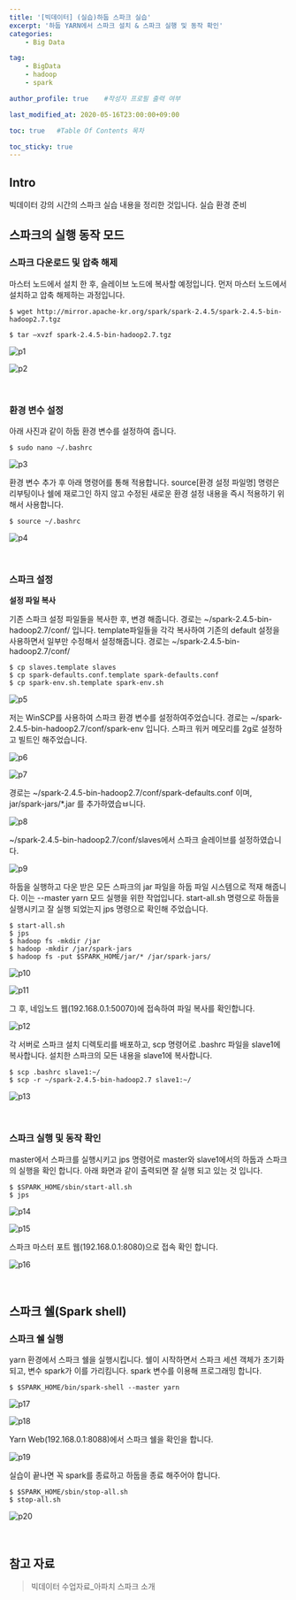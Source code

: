 ```yaml
---
title: '[빅데이터] (실습)하둡 스파크 실습' 
excerpt: '하둡 YARN에서 스파크 설치 & 스파크 실행 및 동작 확인'
categories:
    - Big Data

tag:
    - BigData
    - hadoop
    - spark

author_profile: true    #작성자 프로필 출력 여부

last_modified_at: 2020-05-16T23:00:00+09:00

toc: true   #Table Of Contents 목차 

toc_sticky: true
---
```


## Intro
빅데이터 강의 시간의 스파크 실습 내용을 정리한 것입니다.
실습 환경 준비

## 스파크의 실행 동작 모드

### 스파크 다운로드 및 압축 해제

마스터 노드에서 설치 한 후, 슬레이브 노드에 복사할 예정입니다. 
먼저 마스터 노드에서 설치하고 압축 해제하는 과정입니다. 

```
$ wget http://mirror.apache-kr.org/spark/spark-2.4.5/spark-2.4.5-bin-hadoop2.7.tgz

$ tar –xvzf spark-2.4.5-bin-hadoop2.7.tgz
```

![p1](https://user-images.githubusercontent.com/47733530/82431217-5bf35880-9ac9-11ea-925c-9506b16a6b4d.png)

![p2](https://user-images.githubusercontent.com/47733530/82431226-5d248580-9ac9-11ea-852a-9c473bfc34e8.png)

<br>

### 환경 변수 설정
아래 사진과 같이 하둡 환경 변수를 설정하여 줍니다.

```
$ sudo nano ~/.bashrc
```

![p3](https://user-images.githubusercontent.com/47733530/82431274-6b72a180-9ac9-11ea-96dd-b4c33631be64.png)

환경 변수 추가 후 아래 명령어를 통해 적용합니다. source[환경 설정 파일명] 명령은 리부팅이나 쉘에 재로그인 하지 않고 수정된 새로운 환경 설정 내용을 즉시 적용하기 위해서 사용합니다. 

```
$ source ~/.bashrc
```

![p4](https://user-images.githubusercontent.com/47733530/82431282-6c0b3800-9ac9-11ea-8b8a-21db3b4b7eb5.png)

<br>

### 스파크 설정

__설정 파일 복사__

기존 스파크 설정 파일들을 복사한 후, 변경 해줍니다. 경로는 ~/spark-2.4.5-bin-hadoop2.7/conf/ 입니다. template파일들을 각각 복사하여 기존의 default 설정을 사용하면서 일부만 수정해서 설정해줍니다. 경로는 ~/spark-2.4.5-bin-hadoop2.7/conf/


```
$ cp slaves.template slaves
$ cp spark-defaults.conf.template spark-defaults.conf
$ cp spark-env.sh.template spark-env.sh
```

![p5](https://user-images.githubusercontent.com/47733530/82431378-88a77000-9ac9-11ea-859a-0508f60ac828.png)

저는 WinSCP를 사용하여 스파크 환경 변수를 설정하여주었습니다. 경로는 ~/spark-2.4.5-bin-hadoop2.7/conf/spark-env 입니다. 스파크 워커 메모리를 2g로 설정하고 빌트인 해주었습니다.

![p6](https://user-images.githubusercontent.com/47733530/82431389-8a713380-9ac9-11ea-98c8-270be085e517.png)

![p7](https://user-images.githubusercontent.com/47733530/82431393-8a713380-9ac9-11ea-8c28-0c981e0868f5.png)

경로는 ~/spark-2.4.5-bin-hadoop2.7/conf/spark-defaults.conf 이며, jar/spark-jars/*.jar 를 추가하였습ㅂ니다. 

![p8](https://user-images.githubusercontent.com/47733530/82431395-8b09ca00-9ac9-11ea-8597-83ab544f7085.png)

~/spark-2.4.5-bin-hadoop2.7/conf/slaves에서 스파크 슬레이브를 설정하였습니다.

![p9](https://user-images.githubusercontent.com/47733530/82431396-8b09ca00-9ac9-11ea-97be-0f6823cdfcee.png)

하둡을 실행하고 다운 받은 모든 스파크의 jar 파일을 하둡 파일 시스템으로 적재 해줍니다. 이는 --master yarn 모드 실행을 위한 작업입니다. start-all.sh 명령으로 하둡을 실행시키고 잘 실행 되었는지 jps 명령으로 확인해 주었습니다.

```
$ start-all.sh
$ jps
$ hadoop fs -mkdir /jar
$ hadoop -mkdir /jar/spark-jars
$ hadoop fs -put $SPARK_HOME/jar/* /jar/spark-jars/
```

![p10](https://user-images.githubusercontent.com/47733530/82431398-8ba26080-9ac9-11ea-9bdb-425a8dc0bd5b.png)

![p11](https://user-images.githubusercontent.com/47733530/82431399-8ba26080-9ac9-11ea-986d-1b72b2d5297b.png)

그 후, 네임노드 웹(192.168.0.1:50070)에 접속하여 파일 복사를 확인합니다.

![p12](https://user-images.githubusercontent.com/47733530/82431400-8c3af700-9ac9-11ea-8885-3402e4c9a2b9.png)

각 서버로 스파크 설치 디렉토리를 배포하고, scp 명령어로 .bashrc 파일을 slave1에 복사합니다. 설치한 스파크의 모든 내용을 slave1에 복사합니다.

```
$ scp .bashrc slave1:~/
$ scp -r ~/spark-2.4.5-bin-hadoop2.7 slave1:~/
```

![p13](https://user-images.githubusercontent.com/47733530/82431495-ad034c80-9ac9-11ea-87d5-925e8ef520bf.png)

<br>

### 스파크 실행 및 동작 확인

master에서 스파크를 실행시키고 jps 명령어로 master와 slave1에서의 하둡과 스파크의 실행을 확인 합니다. 아래 화면과 같이 출력되면 잘 실행 되고 있는 것 입니다.

```
$ $SPARK_HOME/sbin/start-all.sh
$ jps
```

![p14](https://user-images.githubusercontent.com/47733530/82431504-b096d380-9ac9-11ea-8cfb-e3080e01a77e.png)

![p15](https://user-images.githubusercontent.com/47733530/82431508-b12f6a00-9ac9-11ea-9370-cac4f88a1638.png)

스파크 마스터 포트 웹(192.168.0.1:8080)으로 접속 확인 합니다.

![p16](https://user-images.githubusercontent.com/47733530/82431593-cc9a7500-9ac9-11ea-81d1-ef354b8e247c.png)

<br>

## 스파크 쉘(Spark shell)
### 스파크 쉘 실행

yarn 환경에서 스파크 쉘을 실행시킵니다. 쉘이 시작하면서 스파크 세션 객체가 초기화 되고, 변수 spark가 이를 가리킴니다. spark 변수를 이용해 프로그래밍 합니다.

```
$ $SPARK_HOME/bin/spark-shell --master yarn
```

![p17](https://user-images.githubusercontent.com/47733530/82431648-dfad4500-9ac9-11ea-8d40-33d8bf72f6b4.png)

![p18](https://user-images.githubusercontent.com/47733530/82431652-e0de7200-9ac9-11ea-9015-9acb2755302b.png)

Yarn Web(192.168.0.1:8088)에서 스파크 쉘을 확인을 합니다.

![p19](https://user-images.githubusercontent.com/47733530/82431655-e1770880-9ac9-11ea-9bb3-9fdf4d985b43.png)

실습이 끝나면 꼭 spark를 종료하고 하둡을 종료 해주어야 합니다.

```
$ $SPARK_HOME/sbin/stop-all.sh
$ stop-all.sh
```

![p20](https://user-images.githubusercontent.com/47733530/82431656-e20f9f00-9ac9-11ea-96a7-ba6f0d0b6e87.png)

<br>

## 참고 자료
> 빅데이터 수업자료_아파치 스파크 소개